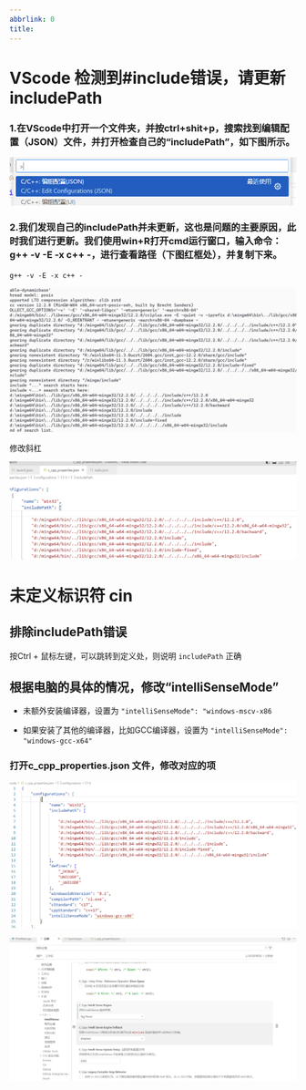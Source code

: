 ```yaml
---
abbrlink: 0
title:
---
```




# VScode 检测到#include错误，请更新includePath

### 1.在VScode中打开一个文件夹，并按ctrl+shit+p，搜索找到编辑配置（JSON）文件，并打开检查自己的“includePath”，如下图所示。

![image-20230410231904890](4-vscode配置问题/image-20230410231904890.png)

###  2.我们发现自己的includePath并未更新，这也是问题的主要原因，此时我们进行更新。我们使用win+R打开cmd运行窗口，输入命令：g++ -v -E -x c++ -，进行查看路径（下图红框处），并复制下来。

```shell
g++ -v -E -x c++ -
```



![image-20230410232317247](4-vscode配置问题/image-20230410232317247.png)

修改斜杠

![image-20230410231924255](4-vscode配置问题/image-20230410231924255.png)

# 未定义标识符 cin

## 排除includePath错误

按Ctrl + 鼠标左键，可以跳转到定义处，则说明 `includePath` 正确

## 根据电脑的具体的情况，修改“intelliSenseMode”

- 未额外安装编译器，设置为 `"intelliSenseMode": "windows-mscv-x86`

- 如果安装了其他的编译器，比如GCC编译器，设置为 `"intelliSenseMode": "windows-gcc-x64"`

### 打开c_cpp_properties.json 文件，修改对应的项

![image-20230410234240093](4-vscode配置问题/image-20230410234240093.png)

![image-20230410235600071](4-vscode配置问题/image-20230410235600071.png)
